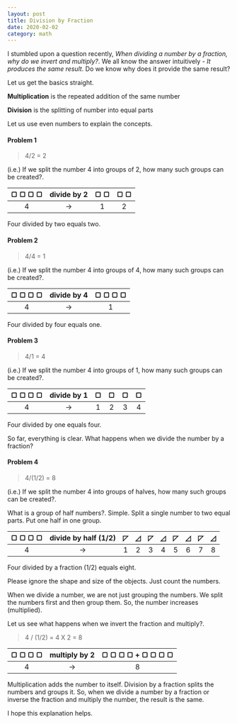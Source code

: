 ```yaml
---
layout: post
title: Division by Fraction
date: 2020-02-02
category: math
---
```


I stumbled upon a question recently, *When dividing a number by a fraction, why do we invert and multiply?*. We all know the answer intuitively - *It produces the same result*. Do we know why does it provide the same result?

Let us get the basics straight.

**Multiplication** is the repeated addition of the same number

**Division** is the splitting of number into equal parts

Let us use even numbers to explain the concepts. 

#### Problem 1

> 4/2 = 2

(i.e.) If we split the number 4 into groups of 2, how many such groups can be created?. 

| &#9634; &#9634; &#9634; &#9634; | divide by 2 | &#9634; &#9634; | &#9634; &#9634; |
|:---:|:---:|:---:|:---:|
|4| &rarr; |1|2|

Four divided by two equals two.

#### Problem 2

> 4/4 = 1 

(i.e.) If we split the number 4 into groups of 4, how many such groups can be created?. 

| &#9634; &#9634; &#9634; &#9634; | divide by 4 | &#9634; &#9634; &#9634; &#9634; |
|:---:|:---:|:---:|
|4| &rarr; |1|

Four divided by four equals one.

#### Problem 3

> 4/1 = 4 

(i.e.) If we split the number 4 into groups of 1, how many such groups can be created?. 

| &#9634; &#9634; &#9634; &#9634; | divide by 1 | &#9634; | &#9634; | &#9634; | &#9634; |
|:---:|:---:|:---:|:---:|:---:|:---:|
|4| &rarr; |1|2|3|4|

Four divided by one equals four.

So far, everything is clear. What happens when we divide the number by a fraction?

#### Problem 4

> 4/(1/2) = 8

(i.e.) If we split the number 4 into groups of halves, how many such groups can be created?. 

What is a group of half numbers?. Simple. Split a single number to two equal parts. Put one half in one group.

| &#9634; &#9634; &#9634; &#9634; | divide by half (1/2) | &#9720; | &#9727; | &#9720; | &#9727; | &#9720; | &#9727; | &#9720; | &#9727; | 
|:---:|:---:|:---:|:---:|:---:|:---:|:---:|:---:|:---:|:---:|
|4| &rarr; |1|2|3|4|5|6|7|8|

Four divided by a fraction (1/2) equals eight.

Please ignore the shape and size of the objects. Just count the numbers.

When we divide a number, we are not just grouping the numbers. We split the numbers first and then group them. So, the number increases (multiplied).

Let us see what happens when we invert the fraction and multiply?.

> 4 / (1/2) = 4 X 2 = 8

| &#9634; &#9634; &#9634; &#9634; | multiply by 2 | &#9634; &#9634; &#9634; &#9634; + &#9634; &#9634; &#9634; &#9634; |
|:---:|:---:|:---:|
|4| &rarr; |8|

Multiplication adds the number to itself. Division by a fraction splits the numbers and groups it. So, when we divide a number by a fraction or inverse the fraction and multiply the number, the result is the same.

I hope this explanation helps.
